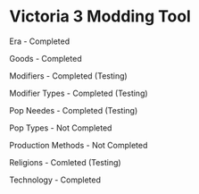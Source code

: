 # Victoria 3 Modding Tool

Era - Completed

Goods - Completed

Modifiers - Completed (Testing)

Modifier Types - Completed (Testing)

Pop Needes - Completed (Testing)

Pop Types - Not Completed

Production Methods - Not Completed

Religions - Comleted (Testing)

Technology - Completed
